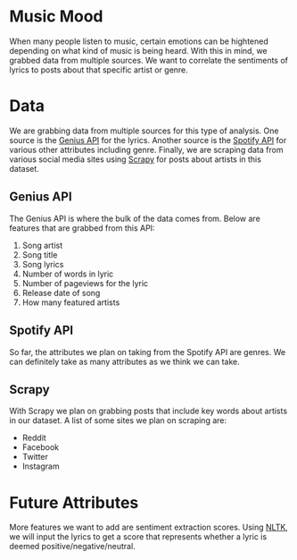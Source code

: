 # Music Mood
When many people listen to music, certain emotions can be hightened depending on what kind of music is being heard. With this in mind, we grabbed data from multiple sources. We want to correlate the sentiments of lyrics to posts about that specific artist or genre.

# Data
We are grabbing data from multiple sources for this type of analysis. One source is the [Genius API](https://docs.genius.com/) for the lyrics. Another source is the [Spotify API](https://developer.spotify.com/documentation/web-api/) for various other attributes including genre. Finally, we are scraping data from various social media sites using [Scrapy](https://scrapy.org/) for posts about artists in this dataset.

## Genius API
The Genius API is where the bulk of the data comes from. Below are features that are grabbed from this API:
1. Song artist
2. Song title
3. Song lyrics
4. Number of words in lyric
5. Number of pageviews for the lyric
6. Release date of song
7. How many featured artists

## Spotify API
So far, the attributes we plan on taking from the Spotify API are genres. We can definitely take as many attributes as we think we can take.

## Scrapy
With Scrapy we plan on grabbing posts that include key words about artists in our dataset. A list of some sites we plan on scraping are:
* Reddit
* Facebook
* Twitter
* Instagram

# Future Attributes
More features we want to add are sentiment extraction scores. Using [NLTK](https://text-processing.com/demo/sentiment/), we will input the lyrics to get a score that represents whether a lyric is deemed positive/negative/neutral. 
